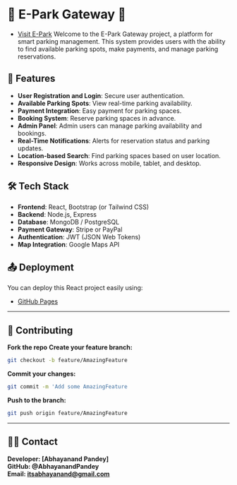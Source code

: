 # 🌳 E-Park Gateway 🌳

- [Visit E-Park](https://e-park-gateway.onrender.com)
Welcome to the E-Park Gateway project, a platform for smart parking management. This system provides users with the ability to find available parking spots, make payments, and manage parking reservations.

## 🚀 Features

- **User Registration and Login**: Secure user authentication.
- **Available Parking Spots**: View real-time parking availability.
- **Payment Integration**: Easy payment for parking spaces.
- **Booking System**: Reserve parking spaces in advance.
- **Admin Panel**: Admin users can manage parking availability and bookings.
- **Real-Time Notifications**: Alerts for reservation status and parking updates.
- **Location-based Search**: Find parking spaces based on user location.
- **Responsive Design**: Works across mobile, tablet, and desktop.

## 🛠️ Tech Stack

- **Frontend**: React, Bootstrap (or Tailwind CSS)
- **Backend**: Node.js, Express
- **Database**: MongoDB / PostgreSQL
- **Payment Gateway**: Stripe or PayPal
- **Authentication**: JWT (JSON Web Tokens)
- **Map Integration**: Google Maps API

## 📤 Deployment

You can deploy this React project easily using:

- [GitHub Pages](https://github.com/AbhayanandPandey/Shoping_zone)

---

## 🙌 Contributing

 **Fork the repo**
 **Create your feature branch:** 
   ```bash
   git checkout -b feature/AmazingFeature
   ```
 **Commit your changes:** 
   ```bash
   git commit -m 'Add some AmazingFeature
   ```
 **Push to the branch:** 
   ```bash
   git push origin feature/AmazingFeature
   ```

---

## 🙋‍♂️ Contact
 **Developer: [Abhayanand Pandey]**<br/>
 **GitHub: @AbhayanandPandey**<br/>
 **Email: itsabhayanand@gmail.com**<br/>
